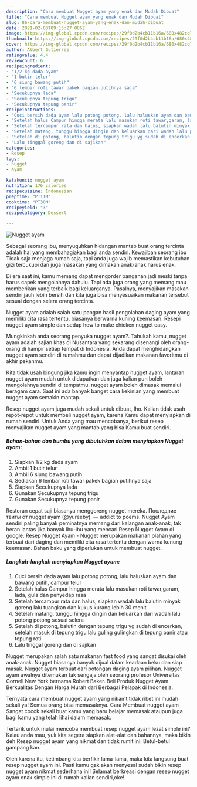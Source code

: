 ```yaml
---
description: "Cara membuat Nugget ayam yang enak dan Mudah Dibuat"
title: "Cara membuat Nugget ayam yang enak dan Mudah Dibuat"
slug: 86-cara-membuat-nugget-ayam-yang-enak-dan-mudah-dibuat
date: 2021-02-03T09:15:27.086Z
image: https://img-global.cpcdn.com/recipes/29f0d2b4cb11b16a/680x482cq70/nugget-ayam-foto-resep-utama.jpg
thumbnail: https://img-global.cpcdn.com/recipes/29f0d2b4cb11b16a/680x482cq70/nugget-ayam-foto-resep-utama.jpg
cover: https://img-global.cpcdn.com/recipes/29f0d2b4cb11b16a/680x482cq70/nugget-ayam-foto-resep-utama.jpg
author: Albert Gutierrez
ratingvalue: 4.4
reviewcount: 6
recipeingredient:
- "1/2 kg dada ayam"
- "1 butir telur"
- "6 siung bawang putih"
- "6 lembar roti tawar pakek bagian putihnya saja"
- "Secukupnya lada"
- "Secukupnya tepung trigu"
- "Secukupnya tepung panir"
recipeinstructions:
- "Cuci bersih dada ayam lalu potong potong, lalu haluskan ayam dan bawang putih, campur telur"
- "Setelah halus Campur hingga merata lalu masukan roti tawar,garam, lada, gula dan penyedap rasa"
- "Setelah tercampur rata dan halus, siapkan wadah lalu balutin minyak goreng lalu tuangkan dan kukus kurang lebih 30 menit"
- "Setelah matang, tunggu hingga dingin dan keluarkan dari wadah lalu potong potong sesuai selera"
- "Setelah di potong, balutin dengan tepung trigu yg sudah di encerkan, setelah masuk di tepung trigu lalu guling gulingkan di tepung panir atau tepung roti"
- "Lalu tinggal goreng dan di sajikan"
categories:
- Resep
tags:
- nugget
- ayam

katakunci: nugget ayam 
nutrition: 176 calories
recipecuisine: Indonesian
preptime: "PT11M"
cooktime: "PT30M"
recipeyield: "3"
recipecategory: Dessert

---
```



![Nugget ayam](https://img-global.cpcdn.com/recipes/29f0d2b4cb11b16a/680x482cq70/nugget-ayam-foto-resep-utama.jpg)

Sebagai seorang ibu, menyuguhkan hidangan mantab buat orang tercinta adalah hal yang membahagiakan bagi anda sendiri. Kewajiban seorang ibu Tidak saja menjaga rumah saja, tapi anda juga wajib memastikan kebutuhan gizi tercukupi dan juga masakan yang dimakan anak-anak harus enak.

Di era  saat ini, kamu memang dapat mengorder panganan jadi meski tanpa harus capek mengolahnya dahulu. Tapi ada juga orang yang memang mau memberikan yang terbaik bagi keluarganya. Pasalnya, menyajikan masakan sendiri jauh lebih bersih dan kita juga bisa menyesuaikan makanan tersebut sesuai dengan selera orang tercinta. 

Nugget ayam adalah salah satu pangan hasil pengolahan daging ayam yang memiliki cita rasa tertentu, biasanya berwarna kuning keemasan. Resepi nugget ayam simple dan sedap how to make chicken nugget easy.

Mungkinkah anda seorang penyuka nugget ayam?. Tahukah kamu, nugget ayam adalah sajian khas di Nusantara yang sekarang disenangi oleh orang-orang di hampir setiap tempat di Indonesia. Anda dapat menghidangkan nugget ayam sendiri di rumahmu dan dapat dijadikan makanan favoritmu di akhir pekanmu.

Kita tidak usah bingung jika kamu ingin menyantap nugget ayam, lantaran nugget ayam mudah untuk didapatkan dan juga kalian pun boleh mengolahnya sendiri di tempatmu. nugget ayam boleh dimasak memalui beragam cara. Saat ini ada banyak banget cara kekinian yang membuat nugget ayam semakin mantap.

Resep nugget ayam juga mudah sekali untuk dibuat, lho. Kalian tidak usah repot-repot untuk membeli nugget ayam, karena Kamu dapat menyiapkan di rumah sendiri. Untuk Anda yang mau mencobanya, berikut resep menyajikan nugget ayam yang mantab yang bisa Kamu buat sendiri.

<!--inarticleads1-->

##### Bahan-bahan dan bumbu yang dibutuhkan dalam menyiapkan Nugget ayam:

1. Siapkan 1/2 kg dada ayam
1. Ambil 1 butir telur
1. Ambil 6 siung bawang putih
1. Sediakan 6 lembar roti tawar pakek bagian putihnya saja
1. Siapkan Secukupnya lada
1. Gunakan Secukupnya tepung trigu
1. Gunakan Secukupnya tepung panir


Restoran cepat saji biasanya menggoreng nugget mereka. Последние твиты от nugget ayam (@yureeby). — addict to poems. Nugget Ayam sendiri paling banyak peminatnya memang dari kalangan anak-anak, tak heran lantas jika banyak ibu-ibu yang mencari Resep Nugget Ayam di google. Resep Nugget Ayam - Nugget merupakan makanan olahan yang terbuat dari daging dan memiliki cita rasa tertentu dengan warna kunung keemasan. Bahan baku yang diperlukan untuk membuat nugget. 

<!--inarticleads2-->

##### Langkah-langkah menyiapkan Nugget ayam:

1. Cuci bersih dada ayam lalu potong potong, lalu haluskan ayam dan bawang putih, campur telur
1. Setelah halus Campur hingga merata lalu masukan roti tawar,garam, lada, gula dan penyedap rasa
1. Setelah tercampur rata dan halus, siapkan wadah lalu balutin minyak goreng lalu tuangkan dan kukus kurang lebih 30 menit
1. Setelah matang, tunggu hingga dingin dan keluarkan dari wadah lalu potong potong sesuai selera
1. Setelah di potong, balutin dengan tepung trigu yg sudah di encerkan, setelah masuk di tepung trigu lalu guling gulingkan di tepung panir atau tepung roti
1. Lalu tinggal goreng dan di sajikan


Nugget merupakan salah satu makanan fast food yang sangat disukai oleh anak-anak. Nugget biasanya banyak dijual dalam keadaan beku dan siap masak. Nugget ayam terbuat dari potongan daging ayam pilihan. Nugget ayam awalnya ditemukan tak sengaja oleh seorang profesor Universitas Cornell New York bernama Robert Baker. Beli Produk Nugget Ayam Berkualitas Dengan Harga Murah dari Berbagai Pelapak di Indonesia. 

Ternyata cara membuat nugget ayam yang nikamt tidak ribet ini mudah sekali ya! Semua orang bisa memasaknya. Cara Membuat nugget ayam Sangat cocok sekali buat kamu yang baru belajar memasak ataupun juga bagi kamu yang telah lihai dalam memasak.

Tertarik untuk mulai mencoba membuat resep nugget ayam lezat simple ini? Kalau anda mau, yuk kita segera siapkan alat-alat dan bahannya, maka bikin deh Resep nugget ayam yang nikmat dan tidak rumit ini. Betul-betul gampang kan. 

Oleh karena itu, ketimbang kita berfikir lama-lama, maka kita langsung buat resep nugget ayam ini. Pasti kamu gak akan menyesal sudah bikin resep nugget ayam nikmat sederhana ini! Selamat berkreasi dengan resep nugget ayam enak simple ini di rumah kalian sendiri,oke!.

